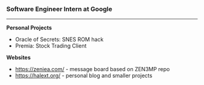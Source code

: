 ### Software Engineer Intern at Google
---

**Personal Projects**
  + Oracle of Secrets: SNES ROM hack
  + Premia: Stock Trading Client

**Websites**
  + https://zeniea.com/ - message board based on ZEN3MP repo
  + https://halext.org/ - personal blog and smaller projects
